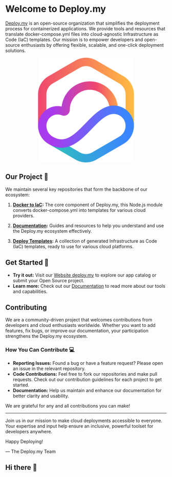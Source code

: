 # Welcome to Deploy.my

[Deploy.my](https://deploy.my) is an open-source organization that simplifies the deployment process for containerized applications. We provide tools and resources that translate docker-compose.yml files into cloud-agnostic Infrastructure as Code (IaC) templates. Our mission is to empower developers and open-source enthusiasts by offering flexible, scalable, and one-click deployment solutions.

<p align="center">
  <img src="/profile/deploymy-logo-transparent-300x326.png" width="300" height="326" alt="Deploy.my Logo">
</p>


## Our Project 🚀

We maintain several key repositories that form the backbone of our ecosystem:

1. **[Docker to IaC](https://github.com/deploymy/docker-to-iac):** The core component of Deploy.my, this Node.js module converts docker-compose.yml into templates for various cloud providers.

2. **[Documentation](https://github.com/deploymy/documentation):** Guides and resources to help you understand and use the Deploy.my ecosystem effectively.

3. **[Deploy Templates](https://github.com/deploymy/deploy-templates):** A collection of generated Infrastructure as Code (IaC) templates, ready to use for various cloud platforms.

## Get Started 🍿

- **Try it out:** Visit our [Website deploy.my](https://deploy.my) to explore our app catalog or submit your Open Source project.
- **Learn more:** Check out our [Documentation](https://docs.deploy.my) to read more about our tools and capabilities.

## Contributing

We are a community-driven project that welcomes contributions from developers and cloud enthusiasts worldwide. Whether you want to add features, fix bugs, or improve our documentation, your participation strengthens the Deploy.my ecosystem.

### How You Can Contribute 💻

- **Reporting Issues:** Found a bug or have a feature request? Please open an issue in the relevant repository.
- **Code Contributions:** Feel free to fork our repositories and make pull requests. Check out our contribution guidelines for each project to get started.
- **Documentation:** Help us maintain and enhance our documentation for better clarity and usability.

We are grateful for any and all contributions you can make!

---

Join us in our mission to make cloud deployments accessible to everyone. Your expertise and input help ensure an inclusive, powerful toolset for developers anywhere.

Happy Deploying!

— The Deploy.my Team


## Hi there 👋

<!--

**Here are some ideas to get you started:**

🙋‍♀️ A short introduction - what is your organization all about?
🌈 Contribution guidelines - how can the community get involved?
👩‍💻 Useful resources - where can the community find your docs? Is there anything else the community should know?
🍿 Fun facts - what does your team eat for breakfast?
🧙 Remember, you can do mighty things with the power of [Markdown](https://docs.github.com/github/writing-on-github/getting-started-with-writing-and-formatting-on-github/basic-writing-and-formatting-syntax)
-->
